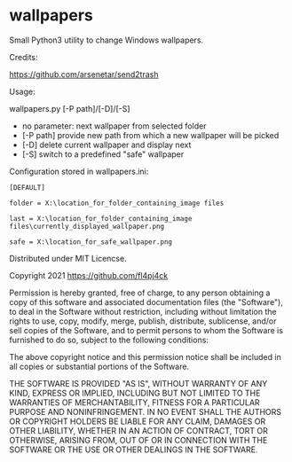 # wallpapers

Small Python3 utility to change Windows wallpapers.

Credits:

https://github.com/arsenetar/send2trash

Usage:

wallpapers.py [-P path]/[-D]/[-S]

- no parameter: next wallpaper from selected folder
- [-P path] provide new path from which a new wallpaper will be picked
- [-D] delete current wallpaper and display next
- [-S] switch to a predefined "safe" wallpaper

Configuration stored in wallpapers.ini:

    [DEFAULT]
    
    folder = X:\location_for_folder_containing_image files
    
    last = X:\location_for_folder_containing_image files\currently_displayed_wallpaper.png

    safe = X:\location_for_safe_wallpaper.png


Distributed under MIT Licencse.

Copyright 2021 https://github.com/fl4pj4ck

Permission is hereby granted, free of charge, to any person obtaining
 a copy of this software and associated documentation files (the 
"Software"), to deal in the Software without restriction, including 
without limitation the rights to use, copy, modify, merge, publish, 
distribute, sublicense, and/or sell copies of the Software, and to 
permit persons to whom the Software is furnished to do so, subject to 
the following conditions:

The above copyright notice and this permission notice shall be included in all copies or substantial portions of the Software.

THE SOFTWARE IS PROVIDED "AS IS", WITHOUT WARRANTY OF ANY KIND, 
EXPRESS OR IMPLIED, INCLUDING BUT NOT LIMITED TO THE WARRANTIES OF 
MERCHANTABILITY, FITNESS FOR A PARTICULAR PURPOSE AND NONINFRINGEMENT. 
IN NO EVENT SHALL THE AUTHORS OR COPYRIGHT HOLDERS BE LIABLE FOR ANY 
CLAIM, DAMAGES OR OTHER LIABILITY, WHETHER IN AN ACTION OF CONTRACT, 
TORT OR OTHERWISE, ARISING FROM, OUT OF OR IN CONNECTION WITH THE 
SOFTWARE OR THE USE OR OTHER DEALINGS IN THE SOFTWARE.


